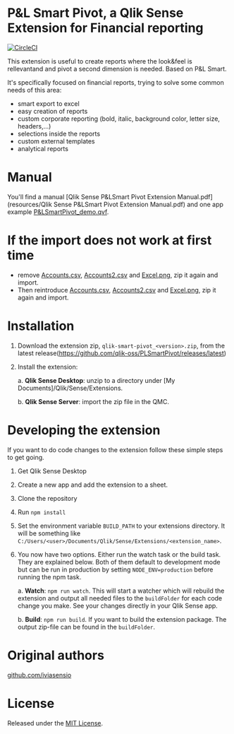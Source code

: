 # P&L Smart Pivot, a Qlik Sense Extension for Financial reporting
[![CircleCI](https://circleci.com/gh/qlik-oss/PLSmartPivot.svg?style=svg)](https://circleci.com/gh/qlik-oss/PLSmartPivot)

This extension is useful to create reports where the look&feel is rellevantand and pivot a second dimension is needed. Based on P&L Smart.

It's specifically focused on financial reports, trying to solve some common needs of this area:
- smart export to excel
- easy creation of reports
- custom corporate reporting (bold, italic, background color, letter size, headers,...)
- selections inside the reports
- custom external templates
- analytical reports


# Manual
You'll find a manual [Qlik Sense P&LSmart Pivot Extension Manual.pdf](resources/Qlik Sense P&LSmart Pivot Extension Manual.pdf) and one app example [P&LSmartPivot_demo.qvf](resources/P&LSmartPivot_demo.qvf).


# If the import does not work at first time
- remove [Accounts.csv](resources/Accounts.csv), [Accounts2.csv](resources/Accounts2.csv) and [Excel.png](resources/Excel.png), zip it again and import.
- Then reintroduce [Accounts.csv](resources/Accounts.csv), [Accounts2.csv](resources/Accounts2.csv) and [Excel.png](resources/Excel.png), zip it again and import.


# Installation

1. Download the extension zip, `qlik-smart-pivot_<version>.zip`, from the latest release(https://github.com/qlik-oss/PLSmartPivot/releases/latest)
2. Install the extension:

   a. **Qlik Sense Desktop**: unzip to a directory under [My Documents]/Qlik/Sense/Extensions.

   b. **Qlik Sense Server**: import the zip file in the QMC.


# Developing the extension

If you want to do code changes to the extension follow these simple steps to get going.

1. Get Qlik Sense Desktop
1. Create a new app and add the extension to a sheet.
2. Clone the repository
3. Run `npm install`
4. Set the environment variable `BUILD_PATH` to your extensions directory. It will be something like `C:/Users/<user>/Documents/Qlik/Sense/Extensions/<extension_name>`.
5. You now have two options. Either run the watch task or the build task. They are explained below. Both of them default to development mode but can be run in production by setting `NODE_ENV=production` before running the npm task.

   a. **Watch**: `npm run watch`. This will start a watcher which will rebuild the extension and output all needed files to the `buildFolder` for each code change you make. See your changes directly in your Qlik Sense app.

   b. **Build**: `npm run build`. If you want to build the extension package. The output zip-file can be found in the `buildFolder`.


# Original authors

[github.com/iviasensio](https://github.com/iviasensio)


# License

Released under the [MIT License](LICENSE).